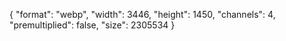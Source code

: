 {
  "format": "webp",
  "width": 3446,
  "height": 1450,
  "channels": 4,
  "premultiplied": false,
  "size": 2305534
}